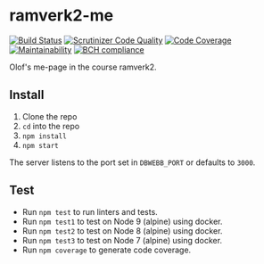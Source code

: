 # ramverk2-me

[![Build Status](https://travis-ci.org/oenstrom/ramverk2-me.svg?branch=master)](https://travis-ci.org/oenstrom/ramverk2-me)
[![Scrutinizer Code Quality](https://scrutinizer-ci.com/g/oenstrom/ramverk2-me/badges/quality-score.png?b=master)](https://scrutinizer-ci.com/g/oenstrom/ramverk2-me/?branch=master)
[![Code Coverage](https://scrutinizer-ci.com/g/oenstrom/ramverk2-me/badges/coverage.png?b=master)](https://scrutinizer-ci.com/g/oenstrom/ramverk2-me/?branch=master)
[![Maintainability](https://api.codeclimate.com/v1/badges/b58273f2f8cb94db5df7/maintainability)](https://codeclimate.com/github/oenstrom/ramverk2-me/maintainability)
[![BCH compliance](https://bettercodehub.com/edge/badge/oenstrom/ramverk2-me?branch=master)](https://bettercodehub.com/)

Olof's me-page in the course ramverk2.

## Install

1. Clone the repo
2. `cd` into the repo
3. `npm install`
4. `npm start`

The server listens to the port set in `DBWEBB_PORT` or defaults to `3000`.

## Test
* Run `npm test` to run linters and tests.
* Run `npm test1` to test on Node 9 (alpine) using docker.
* Run `npm test2` to test on Node 8 (alpine) using docker.
* Run `npm test3` to test on Node 7 (alpine) using docker.
* Run `npm coverage` to generate code coverage.
